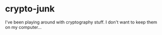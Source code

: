 # crypto-junk
I've been playing around with cryptography stuff. I don't want to keep them on my computer...
